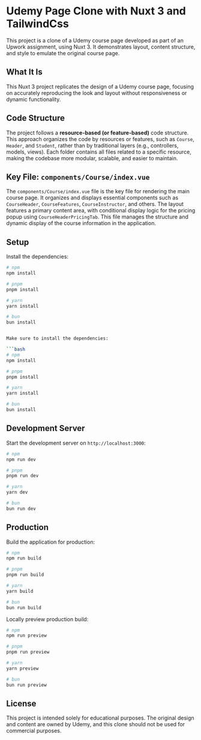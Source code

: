 # Udemy Page Clone with Nuxt 3 and TailwindCss

This project is a clone of a Udemy course page developed as part of an Upwork assignment, using Nuxt 3. It demonstrates layout, content structure, and style to emulate the original course page.

## What It Is
This Nuxt 3 project replicates the design of a Udemy course page, focusing on accurately reproducing the look and layout without responsiveness or dynamic functionality.


## Code Structure

The project follows a **resource-based (or feature-based)** code structure. This approach organizes the code by resources or features, such as `Course`, `Header`, and `Student`, rather than by traditional layers (e.g., controllers, models, views). Each folder contains all files related to a specific resource, making the codebase more modular, scalable, and easier to maintain.


## Key File: `components/Course/index.vue`

The `components/Course/index.vue` file is the key file for rendering the main course page. It organizes and displays essential components such as `CourseHeader`, `CourseFeatures`, `CourseInstructor`, and others. The layout features a primary content area, with conditional display logic for the pricing popup using `CourseHeaderPricingTab`. This file manages the structure and dynamic display of the course information in the application.



## Setup

Install the dependencies:

```bash
# npm
npm install

# pnpm
pnpm install

# yarn
yarn install

# bun
bun install


Make sure to install the dependencies:

```bash
# npm
npm install

# pnpm
pnpm install

# yarn
yarn install

# bun
bun install
```

## Development Server

Start the development server on `http://localhost:3000`:

```bash
# npm
npm run dev

# pnpm
pnpm run dev

# yarn
yarn dev

# bun
bun run dev
```

## Production

Build the application for production:

```bash
# npm
npm run build

# pnpm
pnpm run build

# yarn
yarn build

# bun
bun run build
```

Locally preview production build:

```bash
# npm
npm run preview

# pnpm
pnpm run preview

# yarn
yarn preview

# bun
bun run preview
```
## License

This project is intended solely for educational purposes. The original design and content are owned by Udemy, and this clone should not be used for commercial purposes.
